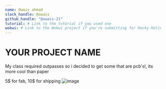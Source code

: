 ```yaml
---
name: Owais ahmad
slack_handle: @owais
github_handle: "@owais-21"
tutorial: # Link to the tutorial if you used one
wokwi: # Link to the Wokwi project if you're submitting for Hacky Holidays
---
```


# YOUR PROJECT NAME

<!-- Describe your board in 2-3 sentences. What are you making? What will it do? -->
My class required outpasses so i decided to get some that are pcb's!, its more cool than paper
<!-- How much is it going to cost? -->
5$ for fab, 10$ for shipping 
![image](https://github.com/user-attachments/assets/8766267b-ae45-4d5d-b0c9-463fa9e206f3)

<!-- Tell us a little bit about your design process. What were some challenges? What helped? ***Totally optional*** -->
